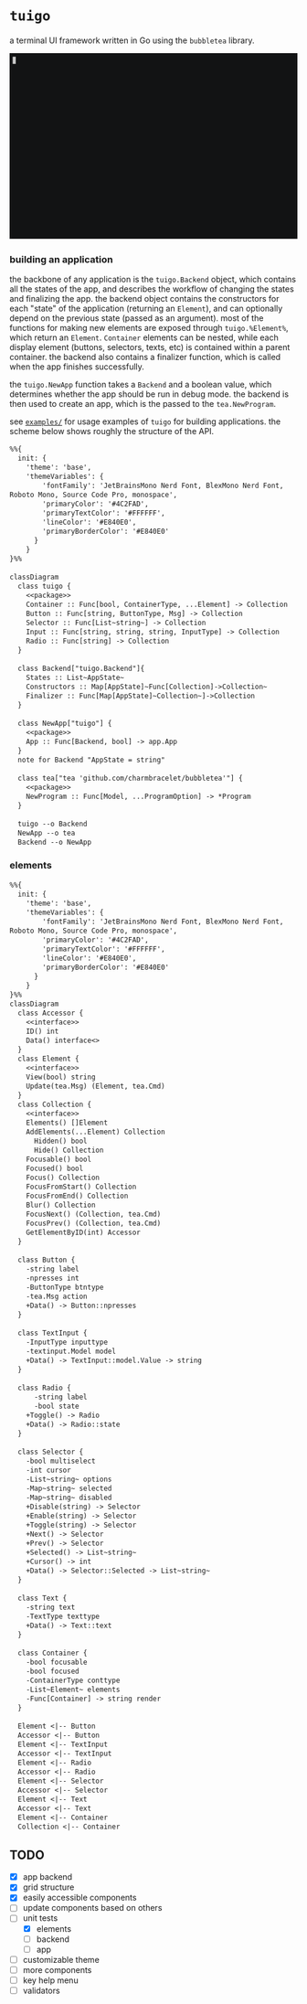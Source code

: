 # `tuigo` 

a terminal UI framework written in Go using the `bubbletea` library.

![order](examples/order.gif)

### building an application

the backbone of any application is the `tuigo.Backend` object, which contains all the states of the app, and describes the workflow of changing the states and finalizing the app. the backend object contains the constructors for each "state" of the application (returning an `Element`), and can optionally depend on the previous state (passed as an argument). most of the functions for making new elements are exposed through `tuigo.%Element%`, which return an `Element`. `Container` elements can be nested, while each display element (buttons, selectors, texts, etc) is contained within a parent container. the backend also contains a finalizer function, which is called when the app finishes successfully.

the `tuigo.NewApp` function takes a `Backend` and a boolean value, which determines whether the app should be run in debug mode. the backend is then used to create an app, which is the passed to the `tea.NewProgram`.

see [`examples/`](examples/) for usage examples of `tuigo` for building applications. the scheme below shows roughly the structure of the API. 

```mermaid
%%{
  init: {
    'theme': 'base',
    'themeVariables': {
        'fontFamily': 'JetBrainsMono Nerd Font, BlexMono Nerd Font, Roboto Mono, Source Code Pro, monospace',
        'primaryColor': '#4C2FAD',
        'primaryTextColor': '#FFFFFF',
        'lineColor': '#E840E0',
        'primaryBorderColor': '#E840E0'
      }
    }
}%%

classDiagram
  class tuigo {
    <<package>>
    Container :: Func[bool, ContainerType, ...Element] -> Collection
    Button :: Func[string, ButtonType, Msg] -> Collection
    Selector :: Func[List~string~] -> Collection
    Input :: Func[string, string, string, InputType] -> Collection
    Radio :: Func[string] -> Collection
  }

  class Backend["tuigo.Backend"]{
    States :: List~AppState~
    Constructors :: Map[AppState]~Func[Collection]->Collection~
    Finalizer :: Func[Map[AppState]~Collection~]->Collection
  }

  class NewApp["tuigo"] {
    <<package>>
    App :: Func[Backend, bool] -> app.App
  }
  note for Backend "AppState = string"

  class tea["tea 'github.com/charmbracelet/bubbletea'"] {
    <<package>>
    NewProgram :: Func[Model, ...ProgramOption] -> *Program
  }

  tuigo --o Backend
  NewApp --o tea
  Backend --o NewApp
```
### elements

```mermaid
%%{
  init: {
    'theme': 'base',
    'themeVariables': {
        'fontFamily': 'JetBrainsMono Nerd Font, BlexMono Nerd Font, Roboto Mono, Source Code Pro, monospace',
        'primaryColor': '#4C2FAD',
        'primaryTextColor': '#FFFFFF',
        'lineColor': '#E840E0',
        'primaryBorderColor': '#E840E0'
      }
    }
}%%
classDiagram
  class Accessor {
    <<interface>>
    ID() int
    Data() interface<>
  }
  class Element {
    <<interface>>
    View(bool) string
    Update(tea.Msg) (Element, tea.Cmd)
  }
  class Collection {
    <<interface>>
    Elements() []Element
    AddElements(...Element) Collection
	  Hidden() bool
	  Hide() Collection
    Focusable() bool
    Focused() bool
    Focus() Collection
    FocusFromStart() Collection
    FocusFromEnd() Collection
    Blur() Collection
    FocusNext() (Collection, tea.Cmd)
    FocusPrev() (Collection, tea.Cmd)
    GetElementByID(int) Accessor
  }

  class Button {
    -string label
    -npresses int
    -ButtonType btntype
    -tea.Msg action
    +Data() -> Button::npresses
  }

  class TextInput {
    -InputType inputtype
    -textinput.Model model    
    +Data() -> TextInput::model.Value -> string
  }

  class Radio {
	  -string label
	  -bool state
    +Toggle() -> Radio
    +Data() -> Radio::state
  }

  class Selector {
    -bool multiselect
    -int cursor
    -List~string~ options
    -Map~string~ selected
    -Map~string~ disabled
    +Disable(string) -> Selector
    +Enable(string) -> Selector
    +Toggle(string) -> Selector
    +Next() -> Selector
    +Prev() -> Selector
    +Selected() -> List~string~
    +Cursor() -> int
    +Data() -> Selector::Selected -> List~string~
  }

  class Text {
    -string text
    -TextType texttype
    +Data() -> Text::text
  }

  class Container {
    -bool focusable
    -bool focused
    -ContainerType conttype
    -List~Element~ elements
    -Func[Container] -> string render
  }

  Element <|-- Button
  Accessor <|-- Button
  Element <|-- TextInput
  Accessor <|-- TextInput
  Element <|-- Radio
  Accessor <|-- Radio
  Element <|-- Selector
  Accessor <|-- Selector
  Element <|-- Text
  Accessor <|-- Text
  Element <|-- Container
  Collection <|-- Container
```

## TODO

- [x] app backend
- [x] grid structure
- [x] easily accessible components
- [ ] update components based on others
- [ ] unit tests
  - [x] elements
  - [ ] backend
  - [ ] app
- [ ] customizable theme
- [ ] more components
- [ ] key help menu
- [ ] validators
